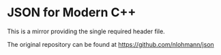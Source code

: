 # JSON for Modern C++

This is a mirror providing the single required header file.

The original repository can be found at https://github.com/nlohmann/json
